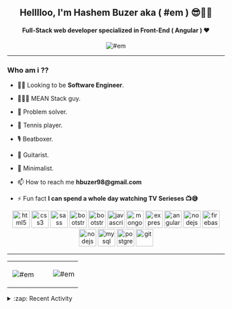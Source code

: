 <h2 align="center">Helllloo, I'm <b>Hashem Buzer</b> aka ( #em ) 😎👨‍💻</h2>
<h4 align="center">Full-Stack web developer specialized in Front-End ( Angular ) ♥ </h4>

<p align="center" style="margin : 10px auto;">
<div align="center"><img src="https://komarev.com/ghpvc/?username=hashem-buzer" alt="#em" /> </div>

---

<h3 align="left">Who am i ??</h3>

- <p> 🤵🏻 Looking to be <b>Software Engineer</b>.</p>

- <p> 👨🏻‍💻 MEAN Stack guy.</p>

- <p> 🔧 Problem solver.</p>

- <p> 🎾 Tennis player.</p>

- <p> 🎙 Beatboxer.</p>

- <p> 🎸 Guitarist.</p>

- <p> 🔶 Minimalist.</p>

- <p> 📫 How to reach me <b>hbuzer98@gmail.com</b></p>

- <p> ⚡ Fun fact <b>I can spend a whole day watching TV Serieses 📺😅</b></p>

<div align="center">

  <img src="https://devicons.github.io/devicon/devicon.git/icons/html5/html5-original-wordmark.svg" alt="html5" width="40" height="40"/>

  <img src="https://devicons.github.io/devicon/devicon.git/icons/css3/css3-original-wordmark.svg" alt="css3" width="40" height="40"/>

  <img src="https://devicons.github.io/devicon/devicon.git/icons/sass/sass-original.svg" alt="sass" width="40" height="40"/>

  <img src="https://devicons.github.io/devicon/devicon.git/icons/jquery/jquery-plain.svg" alt="bootstrap" width="40" height="40"/>

  <img src="https://devicons.github.io/devicon/devicon.git/icons/bootstrap/bootstrap-plain.svg" alt="bootstrap" width="40" height="40"/>

  <img src="https://devicons.github.io/devicon/devicon.git/icons/javascript/javascript-original.svg" alt="javascript" width="40" height="40"/>

  <img src="https://devicons.github.io/devicon/devicon.git/icons/mongodb/mongodb-original-wordmark.svg" alt="mongodb" width="40" height="40"/>

  <img src="https://devicons.github.io/devicon/devicon.git/icons/express/express-original-wordmark.svg" alt="express" width="40" height="40"/>

  <img src="https://devicons.github.io/devicon/devicon.git/icons/angularjs/angularjs-original.svg" alt="angularjs" width="40" height="40"/>

  <img src="https://devicons.github.io/devicon/devicon.git/icons/nodejs/nodejs-original-wordmark.svg" alt="nodejs" width="40" height="40"/>

  <img src="https://www.vectorlogo.zone/logos/firebase/firebase-icon.svg" alt="firebase" width="40" height="40"/>

  <img src="https://devicons.github.io/devicon/devicon.git/icons/npm/npm-original-wordmark.svg" alt="nodejs" width="40" height="40"/>

  <img src="https://devicons.github.io/devicon/devicon.git/icons/mysql/mysql-original-wordmark.svg" alt="mysql" width="40" height="40"/>

  <img src="https://devicons.github.io/devicon/devicon.git/icons/postgresql/postgresql-original-wordmark.svg" alt="postgresql" width="40" height="40"/>

  <img src="https://www.vectorlogo.zone/logos/git-scm/git-scm-icon.svg" alt="git" width="40" height="40"/>

</div>

---

<table width="100%">
  <tr>
    <td width="60%">
      <p>&nbsp;<img align="center" src="https://github-readme-stats.vercel.app/api?username=hashem-buzer&show_icons=true" alt="#em" /></p>
    </td>
    <td width="40%">
      <p><img align="center" src="https://github-readme-stats.vercel.app/api/top-langs/?username=hashem-buzer&layout=compact" alt="#em" /></p>
    </td>
  </tr>
</table>

<details>
  <summary>:zap: Recent Activity</summary>
<br>
<!--START_SECTION:activity-->
1. ❗️ Closed issue [#108](https://github.com/lauripiispanen/most-active-github-users-counter/issues/108) in [lauripiispanen/most-active-github-users-counter](https://github.com/lauripiispanen/most-active-github-users-counter)
<!--END_SECTION:activity-->
</details>
